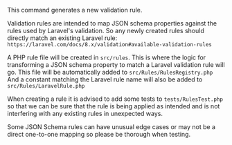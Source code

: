 This command generates a new validation rule.

Validation rules are intended to map JSON schema properties against
the rules used by Laravel's validation. So any newly created
rules should directly match an existing Laravel rule:
`https://laravel.com/docs/8.x/validation#available-validation-rules`

A PHP rule file will be created in `src/rules`. This is where the logic
for transforming a JSON schema property to match a Laravel validation
rule will go.
This file will be automatically added to `src/Rules/RulesRegistry.php`
And a constant matching the Laravel rule name will also be added
to `src/Rules/LaravelRule.php`

When creating a rule it is advised to add some tests to `tests/RulesTest.php`
so that we can be sure that the rule is being applied as intended and
is not interfering with any existing rules in unexpected ways.

Some JSON Schema rules can have unusual edge cases or may not be
a direct one-to-one mapping so please be thorough when testing.
